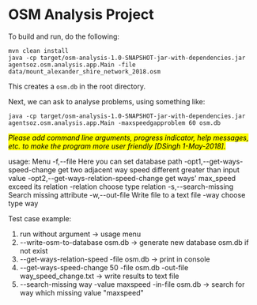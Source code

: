 # OSM Analysis Project

To build and run, do the following:

```
mvn clean install
java -cp target/osm-analysis-1.0-SNAPSHOT-jar-with-dependencies.jar agentsoz.osm.analysis.app.Main -file data/mount_alexander_shire_network_2018.osm
```

This creates a `osm.db` in the root directory.

Next, we can ask to analyse problems, using something like:
```
java -cp target/osm-analysis-1.0-SNAPSHOT-jar-with-dependencies.jar agentsoz.osm.analysis.app.Main -maxspeedgapproblem 60 osm.db
```
<mark>*Please add command line arguments, progress indicator, help messages, etc. to make the program more user friendly [DSingh 1-May-2018].*</mark>

usage: Menu
 -f,--file <arg>                          Here you can set database path
 -opt1,--get-ways-speed-change <arg>      get two adjacent way speed
                                          different greater than input
                                          value
 -opt2,--get-ways-relation-speed-change   get ways' max_speed exceed its
                                          relation
 -relation <arg>                          choose type relation
 -s,--search-missing <arg>                Search missing attribute
 -w,--out-file <arg>                      Write file to a text file
 -way                                     choose type way

Test case example:
1. run without argument -> usage menu
2. --write-osm-to-database osm.db -> generate new database osm.db if not exist
2. --get-ways-relation-speed -file osm.db -> print in console
3. --get-ways-speed-change 50 -file osm.db -out-file way_speed_change.txt  -> write results to text file
4. --search-missing way -value maxspeed -in-file osm.db  ->  search for way which missing value "maxspeed"
